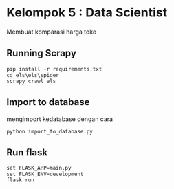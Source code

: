 # Kelompok 5 : Data Scientist
Membuat komparasi harga toko

## Running Scrapy
```
pip install -r requirements.txt
cd els\els\spider
scrapy crawl els

```

## Import to database
mengimport kedatabase dengan cara

```
python import_to_database.py
```

## Run flask
```
set FLASK_APP=main.py
set FLASK_ENV=development
flask run
```
